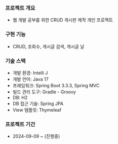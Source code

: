 ### 프로젝트 개요

- 웹 개발 공부를 위한 CRUD 게시판 제작 개인 프로젝트

### 구현 기능

- CRUD, 조회수, 게시글 검색, 게시글 날

### 기술 스택

- 개발 환경: Intelli J
- 개발 언어: Java 17
- 프레임워크: Spring Boot 3.3.3, Spring MVC
- 빌드 관리 도구: Gradle - Groovy
- DB: H2
- DB 접근 기술: Spring JPA
- View 템플릿: Thymeleaf

### 프로젝트 기간

- 2024-09-09 ~ (진행중)